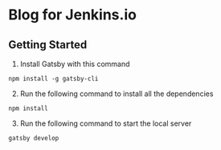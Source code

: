# Blog for Jenkins.io

## Getting Started

1. Install Gatsby with this command

```
npm install -g gatsby-cli
```

2. Run the following command to install all the dependencies

```
npm install
```

3. Run the following command to start the local server

```
gatsby develop
```
